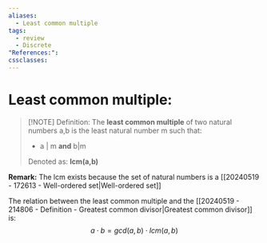 ```yaml
---
aliases:
  - Least common multiple
tags:
  - review
  - Discrete
"References:": 
cssclasses:
---
```

# Least common multiple: 


> [!NOTE] Definition: 
> The **least common multiple** of two natural numbers a,b is the least natural number m such that: 
> + a | m **and** b|m
>   
> Denoted as: **lcm(a,b)**

**Remark:** The lcm exists because the set of natural numbers is a [[20240519 - 172613 - Well-ordered set|Well-ordered set]]

The relation between the least common multiple and the [[20240519 - 214806 - Definition - Greatest common divisor|Greatest common divisor]] is: 
$$
a \cdot b = gcd(a,b) \cdot lcm(a,b)
$$
